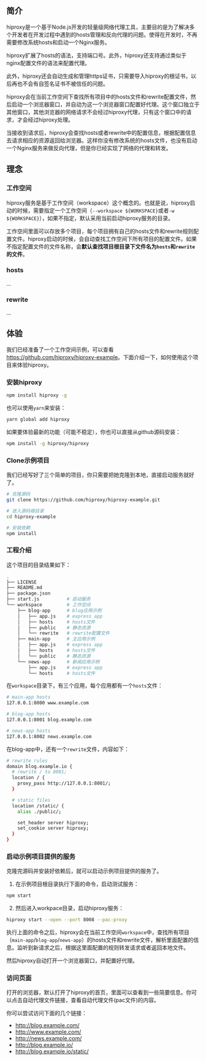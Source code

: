 ## 简介

hiproxy是一个基于Node.js开发的轻量级网络代理工具，主要目的是为了解决多个开发者在开发过程中遇到的hosts管理和反向代理的问题。使得在开发时，不再需要修改系统hosts和启动一个Nginx服务。

hiproxy扩展了hosts的语法，支持端口号。此外，hiproxy还支持通过类似于nginx配置文件的语法来配置代理。

此外，hiproxy还会自动生成和管理https证书，只需要导入hiproxy的根证书，以后再也不会有自签名证书不被信任的问题。

hiproxy会在当前工作空间下查找所有项目中的hosts文件和rewrite配置文件，然后启动一个浏览器窗口，并自动为这一个浏览器窗口配置好代理。这个窗口独立于其他窗口，其他浏览器的网络请求不会经过hiproxy代理，只有这个窗口中的请求，才会经过hiproxy处理。

当接收到请求后，hiproxy会查找hosts或者rewrite中的配置信息，根据配置信息去请求相应的资源返回给浏览器。这样你没有修改系统的hosts文件，也没有启动一个Nginx服务来做反向代理，但是你已经实现了网络的代理和转发。

## 理念

### 工作空间

hiproxy服务是基于工作空间（workspace）这个概念的。也就是说，hiproxy启动的时候，需要指定一个工作空间（`--workspace ${WORKSPACE}`或者`-w ${WORKSPACE}`），如果不指定，默认采用当前启动hiproxy服务的目录。

工作空间里面可以存放多个项目，每个项目拥有自己的hosts文件和rewrite规则配置文件。hiproxy启动的时候，会自动查找工作空间下所有项目的配置文件。如果不指定配置文件的文件名称，会**默认查找项目根目录下文件名为`hosts`和`rewrite`的文件**。

### hosts

...

### rewrite

...

## 体验

我们已经准备了一个工作空间示例，可以查看<https://github.com/hiproxy/hiproxy-example>。下面介绍一下，如何使用这个项目来体验hiproxy。

### 安装hiproxy

```bash
npm install hiproxy -g
```

也可以使用`yarn`来安装：

```bash
yarn global add hiproxy
```

如果要体验最新的功能（可能不稳定），你也可以直接从github源码安装：
```bash
npm install -g hiproxy/hiproxy
```

### Clone示例项目

我们已经写好了三个简单的项目，你只需要把她克隆到本地，直接启动服务就好了。

```bash
# 克隆源码
git clone https://github.com/hiproxy/hiproxy-example.git

# 进入源码根目录
cd hiproxy-example

# 安装依赖
npm install
```

### 工程介绍

这个项目的目录结果如下：

```bash
.
├── LICENSE
├── README.md
├── package.json
├── start.js          # 启动服务
└── workspace         # 工作空间
    ├── blog-app      # blog应用示例
    │   ├── app.js    # express app
    │   ├── hosts     # hosts文件
    │   ├── public    # 静态资源
    │   └── rewrite   # rewrite配置文件
    ├── main-app      # 主应用示例
    │   ├── app.js    # express app
    │   ├── hosts     # hosts文件
    │   └── public    # 静态资源
    └── news-app      # 新闻应用示例
        ├── app.js    # express app
        └── hosts     # hosts文件
```

在`workspace`目录下，有三个应用，每个应用都有一个`hosts`文件：

```bash
# main-app hosts
127.0.0.1:8000 www.example.com
```

```bash
# blog-app hosts
127.0.0.1:8001 blog.example.com
```

```bash
# news-app hosts
127.0.0.1:8002 news.example.com
```

在blog-app中，还有一个`rewrite`文件，内容如下：

```bash
# rewrite rules
domain blog.example.io {
  # rewrite / to 8001;
  location / {
    proxy_pass http://127.0.0.1:8001/;
  }

  # static files
  location /static/ {
    alias ./public/;

    set_header server hiproxy;
    set_cookie server hiproxy;
  }
}
```

### 启动示例项目提供的服务

克隆完源码并安装好依赖后，就可以启动示例项目提供的服务了。

1. 在示例项目根目录执行下面的命令，启动测试服务：

```bash
npm start
```

2. 然后进入workpace目录，启动hiproxy服务：

```bash
hiproxy start --open --port 8008 --pac-proxy
```

执行上面的命令之后，hiproxy会在当前工作空间`workspace`中，查找所有项目（`main-app`/`blog-app`/`news-app`）的hosts文件和rewrite文件，解析里面配置的信息。监听到新请求之后，根据这里面配置的规则转发请求或者返回本地文件。

然后hiproxy自动打开一个浏览器窗口，并配置好代理。

### 访问页面

打开的浏览器，默认打开了hiproxy的首页，里面可以查看到一些简要信息。你可以点击自动代理文件链接，查看自动代理文件(pac文件)的内容。

你可以尝试访问下面的几个链接：

* <http://blog.example.com/>
* <http://www.example.com/>
* <http://news.example.com/>
* <http://blog.example.io/>
* <http://blog.example.io/static/>

